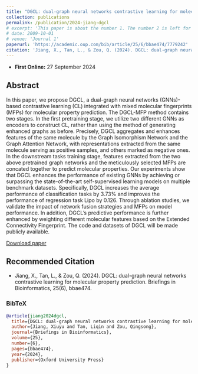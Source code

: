 ```yaml
---
title: "DGCL: dual-graph neural networks contrastive learning for molecular property prediction"
collection: publications
permalink: /publication/2024-jiang-dgcl
# excerpt: 'This paper is about the number 1. The number 2 is left for future work.'
# date: 2009-10-01
# venue: 'Journal 1'
paperurl: 'https://academic.oup.com/bib/article/25/6/bbae474/7779242'
citation: 'Jiang, X., Tan, L., & Zou, Q. (2024). DGCL: dual-graph neural networks contrastive learning for molecular property prediction. Briefings in Bioinformatics, 25(6), bbae474.'
---
```


- **First Online:** 27 September 2024

## Abstract

In this paper, we propose DGCL, a dual-graph neural networks (GNNs)-based contrastive learning (CL) integrated with mixed molecular fingerprints (MFPs) for molecular property prediction. The DGCL-MFP method contains two stages. In the first pretraining stage, we utilize two different GNNs as encoders to construct CL, rather than using the method of generating enhanced graphs as before. Precisely, DGCL aggregates and enhances features of the same molecule by the Graph Isomorphism Network and the Graph Attention Network, with representations extracted from the same molecule serving as positive samples, and others marked as negative ones. In the downstream tasks training stage, features extracted from the two above pretrained graph networks and the meticulously selected MFPs are concated together to predict molecular properties. Our experiments show that DGCL enhances the performance of existing GNNs by achieving or surpassing the state-of-the-art self-supervised learning models on multiple benchmark datasets. Specifically, DGCL increases the average performance of classification tasks by 3.73% and improves the performance of regression task Lipo by 0.126. Through ablation studies, we validate the impact of network fusion strategies and MFPs on model performance. In addition, DGCL’s predictive performance is further enhanced by weighting different molecular features based on the Extended Connectivity Fingerprint. The code and datasets of DGCL will be made publicly available.

[Download paper](https://academic.oup.com/bib/article/25/6/bbae474/7779242)


## Recommended Citation

* Jiang, X., Tan, L., & Zou, Q. (2024). DGCL: dual-graph neural networks contrastive learning for molecular property prediction. Briefings in Bioinformatics, 25(6), bbae474.

### BibTeX
```bibtex
@article{jiang2024dgcl,
  title={DGCL: dual-graph neural networks contrastive learning for molecular property prediction},
  author={Jiang, Xiuyu and Tan, Liqin and Zou, Qingsong},
  journal={Briefings in Bioinformatics},
  volume={25},
  number={6},
  pages={bbae474},
  year={2024},
  publisher={Oxford University Press}
}
```